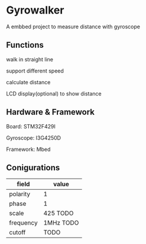 # Gyrowalker
A embbed project to measure distance with gyroscope
## Functions
walk in straight line

support different speed

calculate distance

LCD display(optional) to show distance

## Hardware & Framework
Board: STM32F429I

Gyroscope: I3G4250D

Framework: Mbed

## Conigurations
| field      | value |
| ----------- | ----------- |
| polarity      | 1       |
| phase   | 1        |
| scale   | 425 TODO      |
| frequency   | 1MHz TODO       |
|cutoff | TODO|


